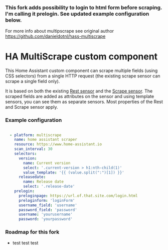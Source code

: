 ### This fork adds possibility to login to html form before scraping. I'm calling it prelogin. See updated example configuration below.
For more info about multipscrape see original author https://github.com/danieldotnl/hass-multiscrape


# HA MultiScrape custom component
This Home Assistant custom component can scrape multiple fields (using CSS selectors) from a single HTTP request (the existing scrape sensor can scrape a single field only).

It is based on both the existing [Rest sensor](https://www.home-assistant.io/integrations/rest/) and the [Scrape sensor](https://www.home-assistant.io/integrations/scrape).
The scraped fields are added as attributes on the sensor and using template sensors, you can see them as separate sensors.
Most properties of the Rest and Scrape sensor apply.


### Example configuration

```yaml

  - platform: multiscrape
    name: home assistant scraper
    resource: https://www.home-assistant.io
    scan_interval: 30
    selectors:
      version:
        name: Current version
        select: '.current-version > h1:nth-child(1)'
        value_template: '{{ (value.split(":")[1]) }}'
      releasedate:
        name: Release date
        select: '.release-date'
    prelogin:
      preloginpage: https://url.of.that.site.com/login.html
      preloginform: 'loginForm'
      username_field: 'username'
      password_field: 'password'
      username: 'yourusername'
      password: 'yourpassword'

```
### Roadmap for this fork
- test test test
